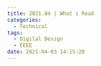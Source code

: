 ```yaml
---
title: 2021.04 | What i Read
categories:
  - Technical
tags:
  - Digilal Design
  - EEEE
date: 2021-04-03 14:15:20
---
```


<!-- more -->
